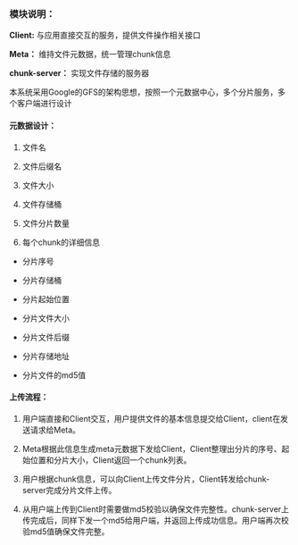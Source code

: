 ### 模块说明：
**Client:** 与应用直接交互的服务，提供文件操作相关接口

**Meta：** 维持文件元数据，统一管理chunk信息

**chunk-server：** 实现文件存储的服务器

本系统采用Google的GFS的架构思想，按照一个元数据中心，多个分片服务，多个客户端进行设计

#### 元数据设计：

1. 文件名

2. 文件后缀名

3. 文件大小

4. 文件存储桶

5. 文件分片数量

6. 每个chunk的详细信息

* 分片序号

* 分片存储桶

* 分片起始位置

* 分片文件大小

* 分片文件后缀

* 分片存储地址

* 分片文件的md5值

#### 上传流程：

1. 用户端直接和Client交互，用户提供文件的基本信息提交给Client，client在发送请求给Meta。

2. Meta根据此信息生成meta元数据下发给Client，Client整理出分片的序号、起始位置和分片大小，Client返回一个chunk列表。

3. 用户根据chunk信息，可以向Client上传文件分片，Client转发给chunk-server完成分片文件上传。

4. 从用户端上传到Client时需要做md5校验以确保文件完整性。chunk-server上传完成后，同样下发一个md5给用户端，并返回上传成功信息。用户端再次校验md5值确保文件完整。




